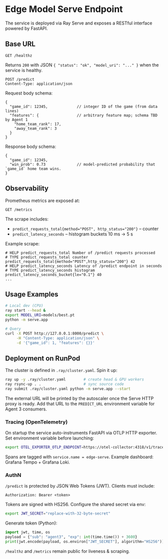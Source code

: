 # Edge Model Serve Endpoint

The service is deployed via Ray Serve and exposes a RESTful interface powered by FastAPI.

## Base URL

```
GET /healthz
```
Returns `200` with JSON `{ "status": "ok", "model_uri": "..." }` when the service is healthy.

```
POST /predict
Content-Type: application/json
```
Request body schema:

```jsonc
{
  "game_id": 12345,             // integer ID of the game (from data lines)
  "features": {                 // arbitrary feature map; schema TBD by Agent 1
    "home_team_rank": 17,
    "away_team_rank": 3
  }
}
```

Response body schema:

```jsonc
{
  "game_id": 12345,
  "win_prob": 0.73              // model-predicted probability that `game_id` home team wins.
}
```

## Observability

Prometheus metrics are exposed at:

```
GET /metrics
```

The scrape includes:

* `predict_requests_total{method="POST", http_status="200"}` – counter
* `predict_latency_seconds` – histogram buckets 10 ms → 5 s

Example scrape:

```text
# HELP predict_requests_total Number of /predict requests processed
# TYPE predict_requests_total counter
predict_requests_total{method="POST",http_status="200"} 42
# HELP predict_latency_seconds Latency of /predict endpoint in seconds
# TYPE predict_latency_seconds histogram
predict_latency_seconds_bucket{le="0.1"} 40
...
```

## Usage Examples

```bash
# Local dev (CPU)
ray start --head &
export MODEL_URI=models/best.pt
python -m serve.app

# Query
curl -X POST http://127.0.0.1:8000/predict \
     -H "Content-Type: application/json" \
     -d '{"game_id": 1, "features": {}}'
```

## Deployment on RunPod

The cluster is defined in `.ray/cluster.yaml`.  Spin it up:

```bash
ray up -y .ray/cluster.yaml        # create head & GPU workers
ray rsync-up . .                   # sync source code
ray submit .ray/cluster.yaml python -m serve.app --start
```

The external URL will be printed by the autoscaler once the Serve HTTP proxy is ready.  Add that URL to the `PREDICT_URL` environment variable for Agent 3 consumers.

### Tracing (OpenTelemetry)

On startup the service auto-instruments FastAPI via OTLP HTTP exporter.
Set environment variable before launching:

```bash
export OTEL_EXPORTER_OTLP_ENDPOINT=https://otel-collector:4318/v1/traces
```

Spans are tagged with `service.name = edge-serve`.  Example dashboard: Grafana Tempo + Grafana Loki.

### AuthN

`/predict` is protected by JSON Web Tokens (JWT).  Clients must include:

```
Authorization: Bearer <token>
```

Tokens are signed with HS256.  Configure the shared secret via env:

```bash
export JWT_SECRET="replace-with-32-byte-secret"
```

Generate token (Python):

```python
import jwt, time, os
payload = {"sub": "agent3", "exp": int(time.time()) + 3600}
print(jwt.encode(payload, os.environ["JWT_SECRET"], algorithm="HS256"))
```

`/healthz` and `/metrics` remain public for liveness & scraping.
